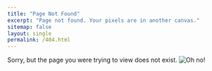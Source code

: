 ```yaml
---
title: "Page Not Found"
excerpt: "Page not found. Your pixels are in another canvas."
sitemap: false
layout: single
permalink: /404.html
---
```


Sorry, but the page you were trying to view does not exist.
![Oh no!](https://external-content.duckduckgo.com/iu/?u=https%3A%2F%2F3.bp.blogspot.com%2F-FuVsOCInAvI%2FVn5nILbqOTI%2FAAAAAAAAPW0%2FGpgPyVaMHrI%2Fs1600%2Foh-no.jpg&f=1&nofb=1)
